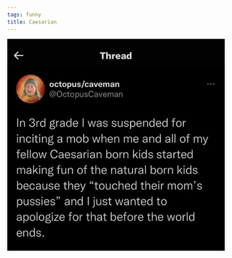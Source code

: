 ```yaml
---
tags: funny
title: Caesarian
---
```


![caesarian.jpg](https://raw.githubusercontent.com/muneer78/muneer78.github.io/master/images/caesarian.jpg)

